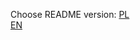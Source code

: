 Choose README version:
[PL](https://github.com/jchrobakk/task-js-testing/blob/master/README.md)\
[EN](https://github.com/jchrobakk/task-js-testing/blob/master/README.en.md)
